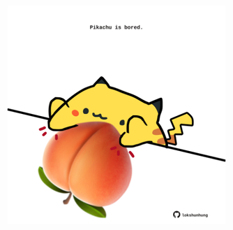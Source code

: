 <!-- built at 28/07/2025, 05:06:51 UTC -->
<p align="center">
  <img width="500" height="500" src="./ReadmeImage.svg">
</p>

